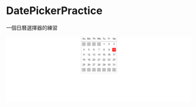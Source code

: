 # DatePickerPractice

一個日曆選擇器的練習

![image](https://github.com/Jian-Kai/DatePickerPractice/blob/main/tempsnip.png)
